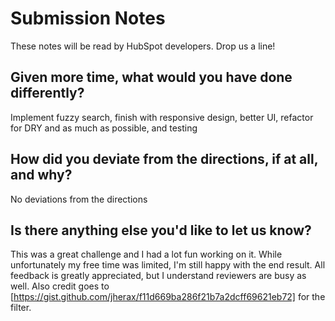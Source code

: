 # Submission Notes

These notes will be read by HubSpot developers. Drop us a line!

## Given more time, what would you have done differently?

Implement fuzzy search, finish with responsive design, better UI, refactor for DRY and as much as possible, and testing

## How did you deviate from the directions, if at all, and why?

No deviations from the directions

## Is there anything else you'd like to let us know?

This was a great challenge and I had a lot fun working on it. While unfortunately my free time was limited, I'm still happy with the end result. All feedback is greatly appreciated, but I understand reviewers are busy as well. Also credit goes to [https://gist.github.com/jherax/f11d669ba286f21b7a2dcff69621eb72] for the filter.
